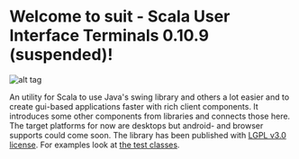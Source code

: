 # Welcome to suit - Scala User Interface Terminals 0.10.9 (suspended)!

![alt tag](https://travis-ci.org/stevendobay/suit.svg)

An utility for Scala to use Java's swing library and others a lot easier and to create gui-based applications 
faster with rich client components. It introduces some other components from libraries and connects those here.
The target platforms for now are desktops but android- and browser supports could come soon. 
The library has been published with [LGPL v3.0 license](https://github.com/stevendobay/suit/blob/master/LICENSE).
For examples look at [the test classes](https://github.com/stevendobay/suit/tree/master/src/test/scala).
